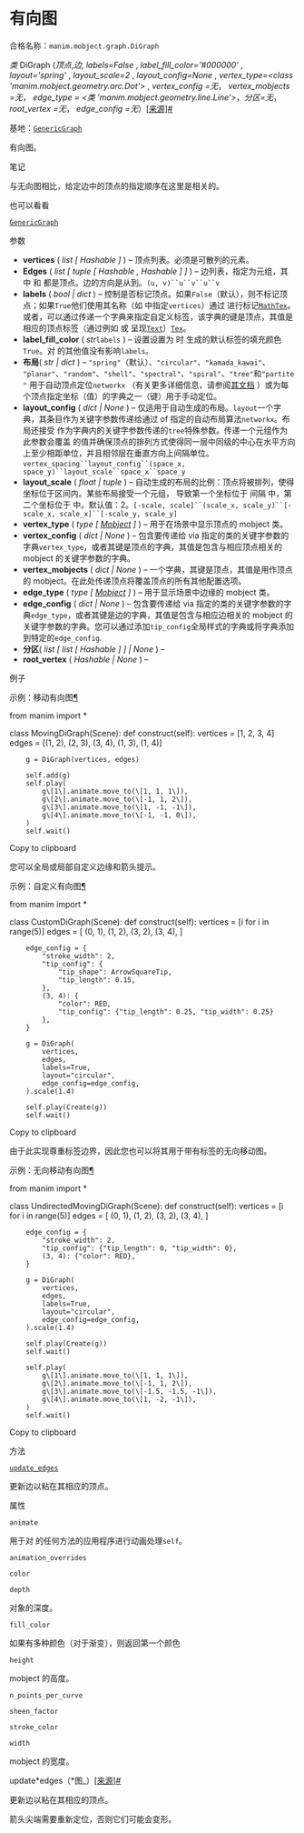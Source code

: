 # 有向图

合格名称：`manim.mobject.graph.DiGraph`

_类_ DiGraph (_顶点_,_边_, _labels=False_ , _label_fill_color='#000000'_ , _layout='spring'_ , _layout_scale=2_ , _layout_config=None_ , _vertex_type=<class 'manim.mobject.geometry.arc.Dot'>_ , _vertex_config =无_， _vertex_mobjects =无_， _edge_type = <类 'manim.mobject.geometry.line.Line'>_，_分区=无_， _root_vertex =无_， _edge_config =无_）[\[来源\]](../_modules/manim/mobject/graph.html#DiGraph)[#](#manim.mobject.graph.DiGraph "此定义的固定链接")

基地：[`GenericGraph`](manim.mobject.graph.GenericGraph.html#manim.mobject.graph.GenericGraph "manim.mobject.graph.GenericGraph")

有向图。

笔记

与无向图相比，给定边中的顶点的指定顺序在这里是相关的。

也可以看看

[`GenericGraph`](manim.mobject.graph.GenericGraph.html#manim.mobject.graph.GenericGraph "manim.mobject.graph.GenericGraph")

参数

- **vertices** ( _list_ _\[_ _Hashable_ _\]_ ) – 顶点列表。必须是可散列的元素。
- **Edges** ( _list_ _\[_ _tuple_ _\[_ _Hashable_ _,_ _Hashable_ _\]_ _\]_ ) – 边列表，指定为元组，其中 和 都是顶点。边的方向是从到。` (u, v)``u``v``u``v `
- **labels** ( _bool_ _|_ _dict_ ) – 控制是否标记顶点。如果`False`（默认），则不标记顶点；如果`True`他们使用其名称（如 中指定`vertices`）通过 进行标记[`MathTex`](manim.mobject.text.tex_mobject.MathTex.html#manim.mobject.text.tex_mobject.MathTex "manim.mobject.text.tex_mobject.MathTex")。或者，可以通过传递一个字典来指定自定义标签，该字典的键是顶点，其值是相应的顶点标签（通过例如 或 呈现[`Text`](manim.mobject.text.text_mobject.Text.html#manim.mobject.text.text_mobject.Text "manim.mobject.text.text_mobject.Text")）[`Tex`](manim.mobject.text.tex_mobject.Tex.html#manim.mobject.text.tex_mobject.Tex "manim.mobject.text.tex_mobject.Tex")。
- **label_fill_color** ( _str_`labels` ) – 设置设置为 时 生成的默认标签的填充颜色`True`。对 的其他值没有影响`labels`。
- **布局**( _str_ _|_ _dict_ ) – `"spring"`（默认）、`"circular"`、`"kamada_kawai"`、 `"planar"`、`"random"`、`"shell"`、`"spectral"`、`"spiral"`、`"tree"`和`"partite"` 用于自动顶点定位`networkx` （有关更多详细信息，请参阅[其文档](https://networkx.org/documentation/stable/reference/drawing.html#module-networkx.drawing.layout) ）或为每个顶点指定坐标（值）的字典之一（键）用于手动定位。
- **layout_config** ( _dict_ _|_ _None_ ) – 仅适用于自动生成的布局。`layout`一个字典，其条目作为关键字参数传递给通过 of 指定的自动布局算法`networkx`。布局还接受 作为字典内的关键字参数传递的`tree`特殊参数。传递一个元组作为此参数会覆盖 的值并确保顶点的排列方式使得同一层中同级的中心在水平方向上至少相距单位，并且相邻层在垂直方向上间隔单位。` vertex_spacing``layout_config``(space_x, space_y)``layout_scale``space_x``space_y `
- **layout_scale** ( _float_ _|_ _tuple_ ) – 自动生成的布局的比例：顶点将被排列，使得坐标位于区间内。某些布局接受一个元组， 导致第一个坐标位于 间隔 中，第二个坐标位于 中。默认值：2。` [-scale, scale]``(scale_x, scale_y)``[-scale_x, scale_x]``[-scale_y, scale_y] `
- **vertex_type** ( _type_ _\[_ [_Mobject_](manim.mobject.mobject.Mobject.html#manim.mobject.mobject.Mobject "manim.mobject.mobject.Mobject") _\]_ ) – 用于在场景中显示顶点的 mobject 类。
- **vertex_config** ( _dict_ _|_ _None_ ) – 包含要传递给 via 指定的类的关键字参数的字典`vertex_type`，或者其键是顶点的字典，其值是包含与相应顶点相关的 mobject 的关键字参数的字典。
- **vertex_mobjects** ( _dict_ _|_ _None_ ) – 一个字典，其键是顶点，其值是用作顶点的 mobject。在此处传递顶点将覆盖顶点的所有其他配置选项。
- **edge_type** ( _type_ _\[_ [_Mobject_](manim.mobject.mobject.Mobject.html#manim.mobject.mobject.Mobject "manim.mobject.mobject.Mobject") _\]_ ) – 用于显示场景中边缘的 mobject 类。
- **edge_config** ( _dict_ _|_ _None_ ) – 包含要传递给 via 指定的类的关键字参数的字典`edge_type`，或者其键是边的字典，其值是包含与相应边相关的 mobject 的关键字参数的字典。您可以通过添加`tip_config`全局样式的字典或将字典添加到特定的`edge_config`.
- **分区**( _list_ _\[_ _list_ _\[_ _Hashable_ _\]_ _\]_ _|_ _None_ ) –
- **root_vertex** ( _Hashable_ _|_ _None_ ) –

例子

示例：移动有向图[¶](#movingdigraph)

from manim import \*

class MovingDiGraph(Scene):
def construct(self):
vertices = \[1, 2, 3, 4\]
edges = \[(1, 2), (2, 3), (3, 4), (1, 3), (1, 4)\]

        g = DiGraph(vertices, edges)

        self.add(g)
        self.play(
            g\[1\].animate.move_to(\[1, 1, 1\]),
            g\[2\].animate.move_to(\[-1, 1, 2\]),
            g\[3\].animate.move_to(\[1, -1, -1\]),
            g\[4\].animate.move_to(\[-1, -1, 0\]),
        )
        self.wait()

Copy to clipboard

您可以全局或局部自定义边缘和箭头提示。

示例：自定义有向图[¶](#customdigraph)

from manim import \*

class CustomDiGraph(Scene):
def construct(self):
vertices = \[i for i in range(5)\]
edges = \[
(0, 1),
(1, 2),
(3, 2),
(3, 4),
\]

        edge_config = {
            "stroke_width": 2,
            "tip_config": {
                "tip_shape": ArrowSquareTip,
                "tip_length": 0.15,
            },
            (3, 4): {
                "color": RED,
                "tip_config": {"tip_length": 0.25, "tip_width": 0.25}
            },
        }

        g = DiGraph(
            vertices,
            edges,
            labels=True,
            layout="circular",
            edge_config=edge_config,
        ).scale(1.4)

        self.play(Create(g))
        self.wait()

Copy to clipboard

由于此实现尊重标签边界，因此您也可以将其用于带有标签的无向移动图。

示例：无向移动有向图[¶](#undirectedmovingdigraph)

from manim import \*

class UndirectedMovingDiGraph(Scene):
def construct(self):
vertices = \[i for i in range(5)\]
edges = \[
(0, 1),
(1, 2),
(3, 2),
(3, 4),
\]

        edge_config = {
            "stroke_width": 2,
            "tip_config": {"tip_length": 0, "tip_width": 0},
            (3, 4): {"color": RED},
        }

        g = DiGraph(
            vertices,
            edges,
            labels=True,
            layout="circular",
            edge_config=edge_config,
        ).scale(1.4)

        self.play(Create(g))
        self.wait()

        self.play(
            g\[1\].animate.move_to(\[1, 1, 1\]),
            g\[2\].animate.move_to(\[-1, 1, 2\]),
            g\[3\].animate.move_to(\[-1.5, -1.5, -1\]),
            g\[4\].animate.move_to(\[1, -2, -1\]),
        )
        self.wait()

Copy to clipboard

方法

[`update_edges`](#manim.mobject.graph.DiGraph.update_edges "manim.mobject.graph.DiGraph.update_edges")

更新边以粘在其相应的顶点。

属性

`animate`

用于对 的任何方法的应用程序进行动画处理`self`。

`animation_overrides`

`color`

`depth`

对象的深度。

`fill_color`

如果有多种颜色（对于渐变），则返回第一个颜色

`height`

mobject 的高度。

`n_points_per_curve`

`sheen_factor`

`stroke_color`

`width`

mobject 的宽度。

update*edges（*图\_）[\[来源\]](../_modules/manim/mobject/graph.html#DiGraph.update_edges)[#](#manim.mobject.graph.DiGraph.update_edges "此定义的固定链接")

更新边以粘在其相应的顶点。

箭头尖端需要重新定位，否则它们可能会变形。

